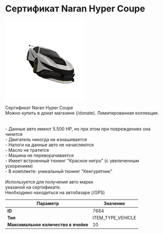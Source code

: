 # Сертификат Naran Hyper Coupe

![Item Image](../img/7684.webp?raw=true)

Сертификат Naran Hyper Coupe<br>Можно купить в донат магазине (/donate). Лимитированная коллекция.<br><br><br>- Данные авто имеют 5.500 HP, но при этом при повреждениях она чинится<br>- Двигатель никогда не изнашивается<br>- Налоги на данные авто не начисляются<br>- Масло не тратится<br>- Машина не переворачивается<br>- Имеет встроенный тюнинг "Красное нитро" (с увеличенным ускорением)<br>- В комплекте: уникальный тюнинг "Кенгурятник"<br><br>Используется для получения авто марки <br>указаной на сертификате.<br>Необходимо находиться на автобазаре (/GPS)


| Параметр | Значение |
|----------|----------|
| **ID** | 7684 |
| **Тип** | ITEM_TYPE_VEHICLE |
| **Максимальное количество в ячейке** | 10 |

